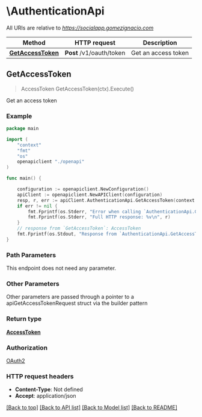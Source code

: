 # \AuthenticationApi

All URIs are relative to *https://socialapp.gomezignacio.com*

Method | HTTP request | Description
------------- | ------------- | -------------
[**GetAccessToken**](AuthenticationApi.md#GetAccessToken) | **Post** /v1/oauth/token | Get an access token



## GetAccessToken

> AccessToken GetAccessToken(ctx).Execute()

Get an access token



### Example

```go
package main

import (
    "context"
    "fmt"
    "os"
    openapiclient "./openapi"
)

func main() {

    configuration := openapiclient.NewConfiguration()
    apiClient := openapiclient.NewAPIClient(configuration)
    resp, r, err := apiClient.AuthenticationApi.GetAccessToken(context.Background()).Execute()
    if err != nil {
        fmt.Fprintf(os.Stderr, "Error when calling `AuthenticationApi.GetAccessToken``: %v\n", err)
        fmt.Fprintf(os.Stderr, "Full HTTP response: %v\n", r)
    }
    // response from `GetAccessToken`: AccessToken
    fmt.Fprintf(os.Stdout, "Response from `AuthenticationApi.GetAccessToken`: %v\n", resp)
}
```

### Path Parameters

This endpoint does not need any parameter.

### Other Parameters

Other parameters are passed through a pointer to a apiGetAccessTokenRequest struct via the builder pattern


### Return type

[**AccessToken**](AccessToken.md)

### Authorization

[OAuth2](../README.md#OAuth2)

### HTTP request headers

- **Content-Type**: Not defined
- **Accept**: application/json

[[Back to top]](#) [[Back to API list]](../README.md#documentation-for-api-endpoints)
[[Back to Model list]](../README.md#documentation-for-models)
[[Back to README]](../README.md)

